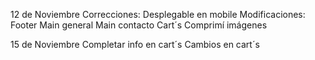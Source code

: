 12 de Noviembre
    Correcciones:
        Desplegable en mobile
    Modificaciones:
        Footer 
        Main general
        Main contacto
        Cart´s
    Comprimí imágenes

15 de Noviembre
    Completar info en cart´s
    Cambios en cart´s
